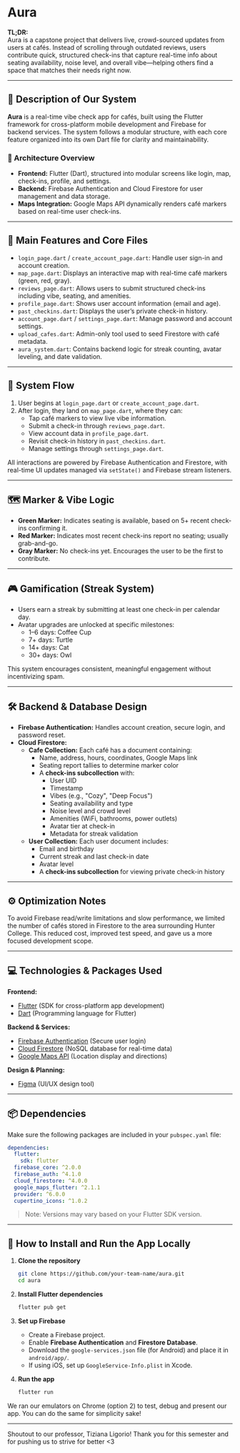 # Aura

**TL;DR:**  
Aura is a capstone project that delivers live, crowd-sourced updates from users at cafés. Instead of scrolling through outdated reviews, users contribute quick, structured check-ins that capture real-time info about seating availability, noise level, and overall vibe—helping others find a space that matches their needs right now.

---

## 📱 Description of Our System

**Aura** is a real-time vibe check app for cafés, built using the Flutter framework for cross-platform mobile development and Firebase for backend services. The system follows a modular structure, with each core feature organized into its own Dart file for clarity and maintainability.

### 🧱 Architecture Overview

- **Frontend:** Flutter (Dart), structured into modular screens like login, map, check-ins, profile, and settings.
- **Backend:** Firebase Authentication and Cloud Firestore for user management and data storage.
- **Maps Integration:** Google Maps API dynamically renders café markers based on real-time user check-ins.

---

## 📂 Main Features and Core Files

- `login_page.dart` / `create_account_page.dart`: Handle user sign-in and account creation.
- `map_page.dart`: Displays an interactive map with real-time café markers (green, red, gray).
- `reviews_page.dart`: Allows users to submit structured check-ins including vibe, seating, and amenities.
- `profile_page.dart`: Shows user account information (email and age).
- `past_checkins.dart`: Displays the user’s private check-in history.
- `account_page.dart` / `settings_page.dart`: Manage password and account settings.
- `upload_cafes.dart`: Admin-only tool used to seed Firestore with café metadata.
- `aura_system.dart`: Contains backend logic for streak counting, avatar leveling, and date validation.

---

## 🔁 System Flow

1. User begins at `login_page.dart` or `create_account_page.dart`.
2. After login, they land on `map_page.dart`, where they can:
   - Tap café markers to view live vibe information.
   - Submit a check-in through `reviews_page.dart`.
   - View account data in `profile_page.dart`.
   - Revisit check-in history in `past_checkins.dart`.
   - Manage settings through `settings_page.dart`.

All interactions are powered by Firebase Authentication and Firestore, with real-time UI updates managed via `setState()` and Firebase stream listeners.

---

## 🗺️ Marker & Vibe Logic

- **Green Marker:** Indicates seating is available, based on 5+ recent check-ins confirming it.
- **Red Marker:** Indicates most recent check-ins report no seating; usually grab-and-go.
- **Gray Marker:** No check-ins yet. Encourages the user to be the first to contribute.

---

## 🎮 Gamification (Streak System)

- Users earn a streak by submitting at least one check-in per calendar day.
- Avatar upgrades are unlocked at specific milestones:
  - 1–6 days: Coffee Cup  
  - 7+ days: Turtle  
  - 14+ days: Cat  
  - 30+ days: Owl

This system encourages consistent, meaningful engagement without incentivizing spam.

---

## 🛠️ Backend & Database Design

- **Firebase Authentication:** Handles account creation, secure login, and password reset.
- **Cloud Firestore:**
  - **Cafe Collection:** Each café has a document containing:
    - Name, address, hours, coordinates, Google Maps link
    - Seating report tallies to determine marker color
    - A **check-ins subcollection** with:
      - User UID  
      - Timestamp  
      - Vibes (e.g., "Cozy", "Deep Focus")  
      - Seating availability and type  
      - Noise level and crowd level  
      - Amenities (WiFi, bathrooms, power outlets)  
      - Avatar tier at check-in  
      - Metadata for streak validation
  - **User Collection:** Each user document includes:
    - Email and birthday  
    - Current streak and last check-in date  
    - Avatar level  
    - A **check-ins subcollection** for viewing private check-in history

---

## ⚙️ Optimization Notes

To avoid Firebase read/write limitations and slow performance, we limited the number of cafés stored in Firestore to the area surrounding Hunter College. This reduced cost, improved test speed, and gave us a more focused development scope.

---

## 💻 Technologies & Packages Used

**Frontend:**
- [Flutter](https://flutter.dev/) (SDK for cross-platform app development)
- [Dart](https://dart.dev/) (Programming language for Flutter)

**Backend & Services:**
- [Firebase Authentication](https://firebase.google.com/products/auth) (Secure user login)
- [Cloud Firestore](https://firebase.google.com/products/firestore) (NoSQL database for real-time data)
- [Google Maps API](https://developers.google.com/maps/documentation) (Location display and directions)

**Design & Planning:**
- [Figma](https://www.figma.com/) (UI/UX design tool)

---

## 📦 Dependencies

Make sure the following packages are included in your `pubspec.yaml` file:

```yaml
dependencies:
  flutter:
    sdk: flutter
  firebase_core: ^2.0.0
  firebase_auth: ^4.1.0
  cloud_firestore: ^4.0.0
  google_maps_flutter: ^2.1.1
  provider: ^6.0.0
  cupertino_icons: ^1.0.2
```

> Note: Versions may vary based on your Flutter SDK version.

---

## 🚀 How to Install and Run the App Locally

1. **Clone the repository**
   ```bash
   git clone https://github.com/your-team-name/aura.git
   cd aura
   ```

2. **Install Flutter dependencies**
   ```bash
   flutter pub get
   ```

3. **Set up Firebase**
   - Create a Firebase project.
   - Enable **Firebase Authentication** and **Firestore Database**.
   - Download the `google-services.json` file (for Android) and place it in `android/app/`.
   - If using iOS, set up `GoogleService-Info.plist` in Xcode.

4. **Run the app**
   ```bash
   flutter run
   ```

We ran our emulators on Chrome (option 2) to test, debug and present our app. You can do the same for simplicity sake!

---

Shoutout to our professor, Tiziana Ligorio! Thank you for this semester and for pushing us to strive for better <3
